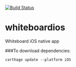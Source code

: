 [![Build Status](https://travis-ci.org/pivotal-sydney/whiteboardios.svg?branch=master)](https://travis-ci.org/pivotal-sydney/whiteboardios)

# whiteboardios
Whiteboard iOS native app

###To download dependencies:
```
carthage update --platform iOS
```
